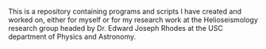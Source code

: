 This is a repository containing programs and scripts I have created and worked on,
either for myself or for my research work at the Helioseismology research group
headed by Dr. Edward Joseph Rhodes at the USC department of Physics and Astronomy.